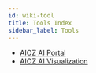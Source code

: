 ```yaml
---
id: wiki-tool
title: Tools Index
sidebar_label: Tools
---
```


- [AIOZ AI Portal](https://portal.aioz.ai)
- [AIOZ AI Visualization](https://vision.aioz.io/)
